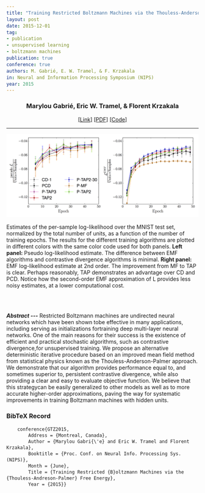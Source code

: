 ```yaml
---
title: "Training Restricted Boltzmann Machines via the Thouless-Anderson-Palmer Free Energy"
layout: post
date: 2015-12-01
tag: 
- publication
- unsupervised learning
- boltzmann machines
publication: true
conference: true
authors: M. Gabrié, E. W. Tramel, & F. Krzakala
in: Neural and Information Processing Symposium (NIPS)
year: 2015
---
```


<div align="center">
<h3>Marylou Gabrié, Eric W. Tramel, & Florent Krzakala</h3>
<a href="http://papers.nips.cc/paper/5788-training-restricted-boltzmann-machine-via-the-thouless-anderson-palmer-free-energy">[Link]</a>
<a href="http://papers.nips.cc/paper/5788-training-restricted-boltzmann-machine-via-the-thouless-anderson-palmer-free-energy.pdf">[PDF]</a>
<a href="http://github.com/sphinxteam/Boltzmann.jl">[Code]</a>
</div>

- - -

![Main Figure](/assets/images/gtz2015.png)
<figcaption class="caption">Estimates of the per-sample log-likelihood over the MNIST test set, normalized by the total number of units, as a function of the number of training epochs. The results for the different training algorithms are plotted in different colors with the same color code used for both panels. <b>Left panel:</b> Pseudo log-likelihood estimate. The difference between EMF algorithms and contrastive divergence algorithms is minimal. <b>Right panel:</b> EMF log-likelihood estimate at 2nd order. The improvement from MF to TAP is clear. Perhaps reasonably, TAP demonstrates an advantage over CD and PCD. Notice how the second-order EMF approximation of L provides less noisy estimates, at a lower computational cost.</figcaption>

<br><br>

***Abstract ---*** Restricted Boltzmann machines are undirected neural networks which have been shown tobe effective in many applications, including serving as initializations fortraining deep multi-layer neural networks. One of the main reasons for their success is the existence of efficient and practical stochastic algorithms, such as contrastive divergence,for unsupervised training. We propose an alternative deterministic iterative procedure based on an improved mean field method from statistical physics known as the Thouless-Anderson-Palmer approach. We demonstrate that our algorithm provides performance equal to, and sometimes superior to, persistent contrastive divergence, while also providing a clear and easy to evaluate objective function. We believe that this strategycan be easily generalized to other models as well as to more accurate higher-order approximations, paving the way for systematic improvements in training Boltzmann machines with hidden units.

### BibTeX Record
```
    conference{GTZ2015,
        Address = {Montreal, Canada},
        Author = {Marylou Gabri{\'e} and Eric W. Tramel and Florent Krzakala},
        Booktitle = {Proc. Conf. on Neural Info. Processing Sys. (NIPS)},
        Month = {June},
        Title = {Training Restricted {B}oltzmann Machines via the {Thouless-Andreson-Palmer} Free Energy},
        Year = {2015}}
```